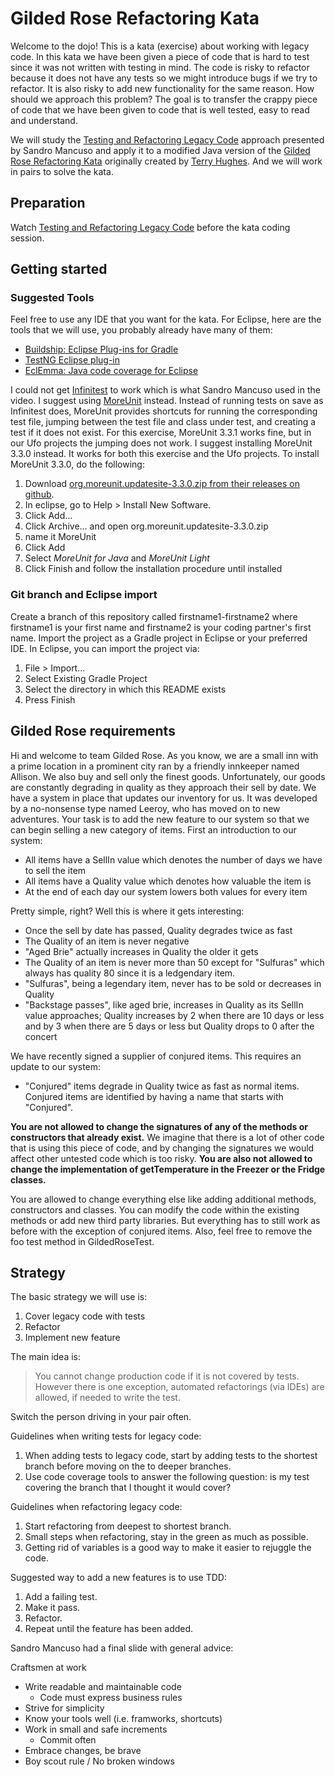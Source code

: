 # Gilded Rose Refactoring Kata
Welcome to the dojo! This is a kata (exercise) about working with legacy code.
In this kata we have been given a piece of code that is hard to test since it
was not written with testing in mind. The code is risky to refactor because it
does not have any tests so we might introduce bugs if we try to refactor. It is
also risky to add new functionality for the same reason. How should we approach
this problem? The goal is to transfer the crappy piece of code that we have been
given to code that is well tested, easy to read and understand.

We will study the [Testing and Refactoring Legacy
Code](https://www.youtube.com/watch?v=_NnElPO5BU0) approach presented by Sandro
Mancuso and apply it to a modified Java version of the [Gilded Rose Refactoring
Kata](https://github.com/emilybache/GildedRose-Refactoring-Kata) originally
created by [Terry Hughes](https://twitter.com/TerryHughes). And we will work in
pairs to solve the kata.

## Preparation
Watch [Testing and Refactoring Legacy
Code](https://www.youtube.com/watch?v=_NnElPO5BU0) before the kata coding
session.

## Getting started
### Suggested Tools
Feel free to use any IDE that you want for the kata. For Eclipse, here are the
tools that we will use, you probably already have many of them:
* [Buildship: Eclipse Plug-ins for Gradle](https://github.com/eclipse/buildship/blob/master/docs/user/Installation.md)
* [TestNG Eclipse plug-in](https://testng.org/doc/download.html)
* [EclEmma: Java code coverage for Eclipse](https://www.eclemma.org/)

I could not get
[Infinitest](https://infinitest.github.io/doc/eclipse#get-started) to work which
is what Sandro Mancuso used in the video. I suggest using
[MoreUnit](https://moreunit.github.io/MoreUnit-Eclipse/) instead. Instead of
running tests on save as Infinitest does, MoreUnit provides shortcuts for
running the corresponding test file, jumping between the test file and class
under test, and creating a test if it does not exist. For this exercise,
MoreUnit 3.3.1 works fine, but in our Ufo projects the jumping does not work. I
suggest installing MoreUnit 3.3.0 instead. It works for both this exercise and
the Ufo projects. To install MoreUnit 3.3.0, do the following:
1. Download [org.moreunit.updatesite-3.3.0.zip from their releases on
   github](https://github.com/MoreUnit/MoreUnit-Eclipse/releases/download/v3.3.0/org.moreunit.updatesite-3.3.0.zip).
2. In eclipse, go to Help > Install New Software.
3. Click Add...
4. Click Archive... and open org.moreunit.updatesite-3.3.0.zip
5. name it MoreUnit
6. Click Add
7. Select *MoreUnit for Java* and *MoreUnit Light*
8. Click Finish and follow the installation procedure until installed

### Git branch and Eclipse import
Create a branch of this repository called firstname1-firstname2 where firstname1
is your first name and firstname2 is your coding partner's first name. Import
the project as a Gradle project in Eclipse or your preferred IDE. In Eclipse,
you can import the project via:
1. File > Import...
2. Select Existing Gradle Project
3. Select the directory in which this README exists
4. Press Finish

## Gilded Rose requirements
Hi and welcome to team Gilded Rose. As you know, we are a small inn with a prime
location in a prominent city ran by a friendly innkeeper named Allison. We also
buy and sell only the finest goods. Unfortunately, our goods are constantly
degrading in quality as they approach their sell by date. We have a system in
place that updates our inventory for us. It was developed by a no-nonsense type
named Leeroy, who has moved on to new adventures. Your task is to add the new
feature to our system so that we can begin selling a new category of items.
First an introduction to our system:

* All items have a SellIn value which denotes the number of days we have to sell
  the item
* All items have a Quality value which denotes how valuable the item is
* At the end of each day our system lowers both values for every item

Pretty simple, right? Well this is where it gets interesting:

* Once the sell by date has passed, Quality degrades twice as fast
* The Quality of an item is never negative
* "Aged Brie" actually increases in Quality the older it gets
* The Quality of an item is never more than 50 except for "Sulfuras" which
  always has quality 80 since it is a ledgendary item.
* "Sulfuras", being a legendary item, never has to be sold or decreases in
  Quality
* "Backstage passes", like aged brie, increases in Quality as its SellIn value
  approaches; Quality increases by 2 when there are 10 days or less and by 3
  when there are 5 days or less but Quality drops to 0 after the concert

We have recently signed a supplier of conjured items. This requires an update to
our system:

* "Conjured" items degrade in Quality twice as fast as normal items. Conjured
  items are identified by having a name that starts with "Conjured".

**You are not allowed to change the signatures of any of the methods or
constructors that already exist.** We imagine that there is a lot of other code
that is using this piece of code, and by changing the signatures we would affect
other untested code which is too risky. **You are also not allowed to change the
implementation of getTemperature in the Freezer or the Fridge classes.**

You are allowed to change everything else like adding additional methods,
constructors and classes. You can modify the code within the existing methods or
add new third party libraries. But everything has to still work as before with
the exception of conjured items. Also, feel free to remove the foo test method
in GildedRoseTest.

## Strategy
The basic strategy we will use is:
1. Cover legacy code with tests
2. Refactor
3. Implement new feature

The main idea is:
> You cannot change production code if it is not covered by tests. However there
> is one exception, automated refactorings (via IDEs) are allowed, if needed to
> write the test.

Switch the person driving in your pair often.

Guidelines when writing tests for legacy code:
1. When adding tests to legacy code, start by adding tests to the shortest
   branch before moving on the to deeper branches.
2. Use code coverage tools to answer the following question: is my test covering
   the branch that I thought it would cover?

Guidelines when refactoring legacy code:
1. Start refactoring from deepest to shortest branch.
2. Small steps when refactoring, stay in the green as much as possible.
3. Getting rid of variables is a good way to make it easier to rejuggle the
   code.

Suggested way to add a new features is to use TDD:
1. Add a failing test.
2. Make it pass.
3. Refactor.
4. Repeat until the feature has been added.

Sandro Mancuso had a final slide with general advice:

Craftsmen at work
* Write readable and maintainable code
    * Code must express business rules
* Strive for simplicity
* Know your tools well (i.e. framworks, shortcuts)
* Work in small and safe increments
    * Commit often
* Embrace changes, be brave
* Boy scout rule / No broken windows